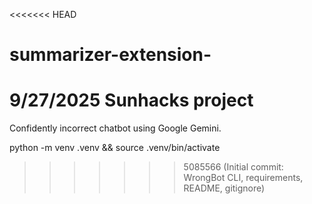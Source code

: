 <<<<<<< HEAD
# summarizer-extension-
9/27/2025 Sunhacks project 
=======

Confidently incorrect chatbot using Google Gemini.

python -m venv .venv && source .venv/bin/activate

>>>>>>> 5085566 (Initial commit: WrongBot CLI, requirements, README, gitignore)

